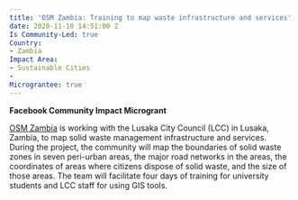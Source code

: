 ```yaml
---
title: 'OSM Zambia: Training to map waste infrastructure and services'
date: 2020-11-10 14:51:00 Z
Is Community-Led: true
Country:
- Zambia
Impact Area:
- Sustainable Cities
- 
Micrograntee: true
---
```


**Facebook Community Impact Microgrant**

[OSM Zambia](http://osmzambia.org/) is working with the Lusaka City Council (LCC) in Lusaka, Zambia, to map solid waste management infrastructure and services. During the project, the community will map the boundaries of solid waste zones in seven peri-urban areas, the major road networks in the areas, the coordinates of areas where citizens dispose of solid waste, and the size of those areas. The team will facilitate four days of training for university students and LCC staff for using GIS tools.